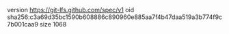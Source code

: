 version https://git-lfs.github.com/spec/v1
oid sha256:c3a69d35bc1590b608886c890960e885aa7f4b47daa519a3b774f9c7b001caa9
size 1068
